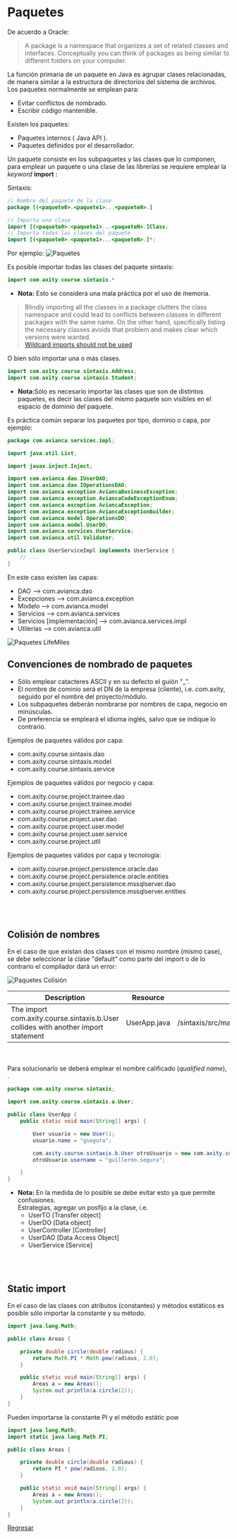 # Paquetes

De acuerdo a Oracle:

> A package is a namespace that organizes a set of related classes and interfaces. 
> Conceptually you can think of packages as being similar to different folders on your computer. 

La función primaria de un paquete en Java es agrupar clases relacionadas, de manera similar a la estructura de directorios del sistema de archivos. 
<br>Los paquetes normalmente se emplean para:
* Evitar conflictos de nombrado.
* Escribir código mantenible.

Existen los paquetes:
* Paquetes internos ( Java API ).
* Paquetes definidos por el desarrollador.

Un paquete consiste en los subpaquetes y las clases que lo componen, para emplear un paquete o una clase de las librerías se requiere emplear la *keyword* <b>import</b> :

Sintaxis:
```java
// Nombre del paquete de la clase
package [(<paquete0>.<paquete1>...<paqueteN>.]

// Importa una clase
import [(<paquete0>.<paquete1>...<paqueteN>.]Class;
// Importa todas las clases del paquete
import [(<paquete0>.<paquete1>...<paqueteN>.]*;
```

Por ejemplo:
![Paquetes](img/paquetes.png "Paquetes")

Es posible importar todas las clases del paquete sintaxis:
```java
import com.axity.course.sintaxis.*
```

* <b>Nota:</b> Esto se considera una mala práctica por el uso de memoria. 
> Blindly importing all the classes in a package clutters the class namespace and could lead to conflicts between classes in different packages with the same name. On the other hand, specifically listing the necessary classes avoids that problem and makes clear which versions were wanted. 
<br>[Wildcard imports should not be used][2]




O bien sólo importar una o más clases.
```java
import com.axity.course.sintaxis.Address;
import com.axity.course.sintaxis.Student;
```
* <b>Nota:</b>Sólo es necesario importar las clases que son de distintos paquetes, es decir las clases del mismo paquete son visibles en el espacio de dominio del paquete.


Es práctica común separar los paquetes por tipo, dominio o capa, por ejemplo:

```java 
package com.avianca.services.impl;

import java.util.List;

import javax.inject.Inject;

import com.avianca.dao.IUserDAO;
import com.avianca.dao.IOperationsDAO;
import com.avianca.exception.AviancaBusinessException;
import com.avianca.exception.AviancaCodeExceptionEnum;
import com.avianca.exception.AviancaException;
import com.avianca.exception.AviancaExceptionBuilder;
import com.avianca.model.OperationsDO;
import com.avianca.model.UserDO;
import com.avianca.services.UserService;
import com.avianca.util.Validator;

public class UserServiceImpl implements UserService {
    // ...
}
```

En este caso existen las capas:
* DAO --> com.avianca.dao
* Excepciones --> com.avianca.exception
* Modelo --> com.avianca.model
* Servicios --> com.avianca.services
* Servicios [implementación] --> com.avianca.services.impl
* Utilerías --> com.avianca.util

![Paquetes LifeMiles](img/paquetes_lifemiles.png "Paquetes LifeMiles")


## Convenciones de nombrado de paquetes

* Sólo emplear catacteres ASCII y en su defecto el guión "_".
* El nombre de cominio será el DN de la empresa (cliente), i.e. com.axity, seguido por el nombre del proyecto/módulo.
* Los subpaquetes deberán nombrarse por nombres de capa, negocio en minúsculas.
* De preferencia se empleará el idioma inglés, salvo que se indique lo contrario.


Ejemplos de paquetes válidos por capa:
* com.axity.course.sintaxis.dao
* com.axity.course.sintaxis.model
* com.axity.course.sintaxis.service

Ejemplos de paquetes válidos por negocio y capa:
* com.axity.course.project.trainee.dao
* com.axity.course.project.trainee.model
* com.axity.course.project.trainee.service
* com.axity.course.project.user.dao
* com.axity.course.project.user.model
* com.axity.course.project.user.service
* com.axity.course.project.util

Ejemplos de paquetes válidos por capa y tecnología:
* com.axity.course.project.persistence.oracle.dao
* com.axity.course.project.persistence.oracle.entities
* com.axity.course.project.persistence.mssqlserver.dao
* com.axity.course.project.persistence.mssqlserver.entities

<br><br>

## Colisión de nombres

En el caso de que existan dos clases con el mismo nombre (mismo case), se debe seleccionar la clase "default" como parte del import o de lo contrario el compilador dará un error:

![Paquetes Colisión](img/paquete_colision.png "Paquetes Colisión")


|Description|Resource|Path|Location|Type|
|-----------|--------|----|--------|----|
|The import com.axity.course.sintaxis.b.User collides with another import statement|	UserApp.java	| /sintaxis/src/main/java/com/axity/course/sintaxis	|line 4	|Java Problem|

<br><br>Para solucionarlo se deberá emplear el nombre calificado (*qualified name*), <paquete>.<clase>

```java
package com.axity.course.sintaxis;

import com.axity.course.sintaxis.a.User;

public class UserApp {
	public static void main(String[] args) {

		User usuario = new User();
		usuario.name = "gsegura";

		com.axity.course.sintaxis.b.User otroUsuario = new com.axity.course.sintaxis.b.User();
		otroUsuario.username = "guillermo.segura";

	}
}
```

* <b>Nota:</b> En la medida de lo posible se debe evitar esto ya que permite confusiones.
<br>Estrategias, agregar un posfijo a la clase, i.e.
    * UserTO  [Transfer object]
    * UserDO  [Data object]
    * UserController [Controller]
    * UserDAO [Data Access Object]
    * UserService [Service]

<br><br>

## Static import

En el caso de las clases con atributos (constantes) y métodos estáticos es posible sólo importar la constante y su método.

```java 
import java.lang.Math;

public class Areas {

	private double circle(double radious) {
		return Math.PI * Math.pow(radious, 2.0);
	}

	public static void main(String[] args) {
		Areas a = new Areas();
		System.out.println(a.circle(2));
	}
}

```

Pueden importarse la constante PI y el método estátic pow

```java 
import java.lang.Math;
import static java.lang.Math.PI;

public class Areas {

	private double circle(double radious) {
		return PI * pow(radious, 2.0);
	}

	public static void main(String[] args) {
		Areas a = new Areas();
		System.out.println(a.circle(2));
	}
}


```

[Regresar][1]

[1]: ../README.md

[2]: https://rules.sonarsource.com/java/RSPEC-2208